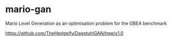 # mario-gan
Mario Level Generation as an optimisation problem for the GBEA benchmark

https://github.com/TheHedgeify/DagstuhlGAN/tree/v1.0
